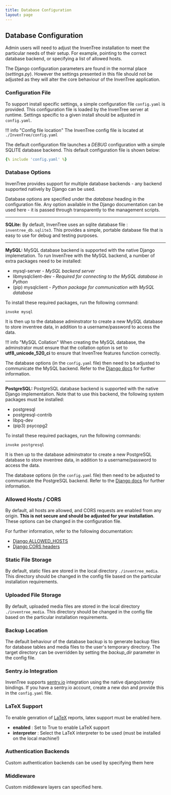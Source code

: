 ```yaml
---
title: Database Configuration
layout: page
---
```


## Database Configuration

Admin users will need to adjust the InvenTree installation to meet the particular needs of their setup. For example, pointing to the correct database backend, or specifying a list of allowed hosts.

The Django configuration parameters are found in the normal place (*settings.py*). However the settings presented in this file should not be adjusted as they will alter the core behaviour of the InvenTree application.

### Configuration File

To support install specific settings, a simple configuration file ``config.yaml`` is provided. This configuration file is loaded by the InvenTree server at runtime. Settings specific to a given install should be adjusted in ``config.yaml``.

!!! info "Config file location"
    The InvenTree config file is located at `./InvenTree/config.yaml`

The default configuration file launches a *DEBUG* configuration with a simple SQLITE database backend. This default configuration file is shown below:

``` yaml
{% include 'config.yaml' %}
```

### Database Options

InvenTree provides support for multiple database backends - any backend supported natively by Django can be used. 

Database options are specified under the *database* heading in the configuration file. Any option available in the Django documentation can be used here - it is passed through transparently to the management scripts.

<hr>

**SQLite:**
By default, InvenTree uses an sqlite database file : ``inventree_db.sqlite3``. This provides a simple, portable database file that is easy to use for debug and testing purposes. 

<hr>

**MySQL:** MySQL database backend is supported with the native Django implemetation. To run InvenTree with the MySQL backend, a number of extra packages need to be installed:

* mysql-server - *MySQL backend server*
* libmysqlclient-dev - *Required for connecting to the MySQL database in Python*
* (pip) mysqlclient - *Python package for communication with MySQL database*

To install these required packages, run the following command:

```
invoke mysql
```

It is then up to the database adminstrator to create a new MySQL database to store inventree data, in addition to a username/password to access the data.

!!! info "MySQL Collation"
    When creating the MySQL database, the adminstrator must ensure that the collation option is set to <b>utf8_unicode_520_ci</b> to ensure that InvenTree features function correctly.

The database options (in the `config.yaml` file) then need to be adjusted to communicate the MySQL backend. Refer to the [Django docs](https://docs.djangoproject.com/en/dev/ref/databases/) for further information.

<hr>

**PostgreSQL:** PostgreSQL database backend is supported with the native Django implementation. Note that to use this backend, the following system packages must be installed:

* postgresql
* postgresql-contrib
* libpq-dev
* (pip3) psycopg2

To install these required packages, run the following commands:

```
invoke postgresql
```

It is then up to the database adminstrator to create a new PostgreSQL database to store inventree data, in addition to a username/password to access the data.

The database options (in the ``config.yaml`` file) then need to be adjusted to communicate the PostgreSQL backend. Refer to the [Django docs](https://docs.djangoproject.com/en/dev/ref/databases/) for further information.

### Allowed Hosts / CORS

By default, all hosts are allowed, and CORS requests are enabled from any origin. **This is not secure and should be adjusted for your installation**. These options can be changed in the configuration file.

For further information, refer to the following documentation:

* [Django ALLOWED_HOSTS](https://docs.djangoproject.com/en/2.2/ref/settings/#allowed-hosts)
* [Django CORS headers](https://github.com/OttoYiu/django-cors-headers)

### Static File Storage

By default, static files are stored in the local directory `./inventree_media`. This directory should be changed in the config file based on the particular installation requirements.

### Uploaded File Storage

By default, uploaded media files are stored in the local directory `./inventree_media`. This directory should be changed in the config file based on the particular installation requirements.

### Backup Location

The default behaviour of the database backup is to generate backup files for database tables and media files to the user's temporary directory. The target directory can be overridden by setting the *backup_dir* parameter in the config file.

### Sentry.io Integration

InvenTree supports [sentry.io](https://sentry.io) integration using the native django/sentry bindings. If you have a sentry.io account, create a new dsn and provide this in the `config.yaml` file.

### LaTeX Support

To enable genration of [LaTeX](https://en.wikipedia.org/wiki/LaTeX) reports, latex support must be enabled here.

- **enabled** : Set to True to enable LaTeX support
- **interpreter** : Select the LaTeX interpreter to be used (must be installed on the local machine!)

### Authentication Backends

Custom authentication backends can be used by specifying them here

### Middleware

Custom middleware layers can specified here.